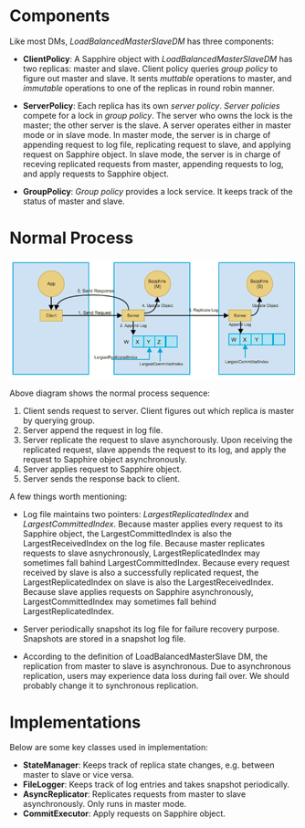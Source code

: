 # Components
Like most DMs, *LoadBalancedMasterSlaveDM* has three components:

* **ClientPolicy**: A Sapphire object with *LoadBalancedMasterSlaveDM* has two replicas: master and slave. Client policy queries *group policy* to figure out master and slave. It sents *muttable* operations to master, and *immutable* operations to one of the replicas in round robin manner.

* **ServerPolicy**: Each replica has its own *server policy*. *Server policies* compete for a lock in *group policy*. The server who owns the lock is the master; the other server is the slave. A server operates either in master mode or in slave mode. In master mode, the server is in charge of appending request to log file, replicating request to slave, and applying request on Sapphire object. In slave mode, the server is in charge of receving replicated requests from master, appending requests to log, and apply requests to Sapphire object. 

* **GroupPolicy**: *Group policy* provides a lock service. It keeps track of the status of master and slave.

# Normal Process
![MasterSlaveDM](../images/MasterSlaveDiagram.png)

Above diagram shows the normal process sequence:

1. Client sends request to server. Client figures out which replica is master by querying group.
2. Server append the request in log file.
3. Server replicate the request to slave asynchorously. Upon receiving the replicated request, slave appends the request to its log, and apply the request to Sapphire object asynchronously.
4. Server applies request to Sapphire object.
5. Server sends the response back to client.

A few things worth mentioning:

* Log file maintains two pointers: *LargestReplicatedIndex* and *LargestCommittedIndex*. Because master applies every request to its Sapphire object, the LargestCommittedIndex is also the LargestReceivedIndex on the log file. Because master replicates requests to slave asnychronously, LargestReplicatedIndex may sometimes fall bahind LargestCommittedIndex. Because every request received by slave is also a successfully replicated request, the LargestReplicatedIndex on slave is also the LargestReceivedIndex. Because slave applies requests on Sapphire asynchronously, LargestCommittedIndex may sometimes fall behind LargestReplicatedIndex. 

* Server periodically snapshot its log file for failure recovery purpose. Snapshots are stored in a snapshot log file.

* According to the definition of LoadBalancedMasterSlave DM, the replication from master to slave is asynchronous. Due to asynchronous replication, users may experience data loss during fail over. We should probably change it to synchronous replication.

# Implementations

Below are some key classes used in implementation:

* **StateManager**: Keeps track of replica state changes, e.g. between master to slave or vice versa.
* **FileLogger**: Keeps track of log entries and takes snapshot periodically.
* **AsyncReplicator**: Replicates requests from master to slave asynchronously. Only runs in master mode.
* **CommitExecutor**: Apply requests on Sapphire object.
